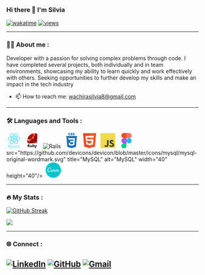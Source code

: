### Hi there 👋 I'm Silvia 

<!--
**Silvia-Wachira/Silvia-Wachira** is a ✨ _special_ ✨ repository because its `README.md` (this file) appears on your GitHub profile.

Here are some ideas to get you started:

- 🔭 I’m currently working on ...
- 🌱 I’m currently learning ...
- 👯 I’m looking to collaborate on ...
- 🤔 I’m looking for help with ...
- 💬 Ask me about ...
- 📫 How to reach me: ...
- 😄 Pronouns: ...
- ⚡ Fun fact: ...
-->
[![wakatime](https://wakatime.com/badge/user/3b3b5c79-ac4b-406a-a0cb-b35fee3592ec.svg)](https://wakatime.com/@3b3b5c79-ac4b-406a-a0cb-b35fee3592ec)
<a href="https://github.com/Silvia-Wachira"><img alt="views" title="Github views" src="https://komarev.com/ghpvc/?username=Silvia-Wachira&style=flat-square" /></a>
<br/>

---
### :woman_technologist: About me :
Developer with a passion for solving complex problems through code. I have completed several projects, both individually and in team environments, showcasing my ability to learn quickly and work effectively with others. Seeking opportunities to further develop my skills and make an impact in the tech industry
- 📫 How to reach me: wachirasilvia8@gmail.com
---
### :hammer_and_wrench: Languages and Tools :


<div>
  <img src="https://github.com/devicons/devicon/blob/master/icons/react/react-original-wordmark.svg" title="React" alt="React" width="40" height="40"/>&nbsp;
  <img src="https://github.com/devicons/devicon/blob/master/icons/ruby/ruby-original-wordmark.svg" title="Ruby" alt="Ruby" width="40" height="40"/>&nbsp;
  <img src="https://cdn.jsdelivr.net/gh/devicons/devicon/icons/rails/rails-original-wordmark.svg" title="Rails" alt="Rails" width="40" height="40"/>&nbsp;
  <img src="https://github.com/devicons/devicon/blob/master/icons/css3/css3-plain-wordmark.svg"  title="CSS3" alt="CSS" width="40" height="40"/>&nbsp;
  <img src="https://github.com/devicons/devicon/blob/master/icons/html5/html5-original.svg" title="HTML5" alt="HTML" width="40" height="40"/>&nbsp;
  <img src="https://github.com/devicons/devicon/blob/master/icons/javascript/javascript-original.svg" title="JavaScript" alt="JavaScript" width="40" height="40"/>&nbsp;
  <img src="https://github.com/devicons/devicon/blob/master/icons/figma/figma-original.svg" title="Figma" **alt="Figma" width="40" height="40"/>
  src="https://github.com/devicons/devicon/blob/master/icons/mysql/mysql-original-wordmark.svg" title="MySQL"  alt="MySQL" width="40" height="40"/>&nbsp;
  <img src="https://github.com/devicons/devicon/blob/master/icons/canva/canva-original.svg" title="Canva" **alt="Canva" width="40" height="40"/>
  </div>
  
  --- 
  
  ### :fire: My Stats : 
  [![GitHub Streak](http://github-readme-streak-stats.herokuapp.com?user=Silvia-Wachira&theme=dark&&count_private=truebackground=000000&display=flex)](https://git.io/streak-stats)

<p display= "flex">
  <!--Streak-->
  <img align="top" src="https://github-readme-stats.vercel.app/api/top-langs/?username=Silvia-Wachira&langs_count=8&count_private=true&layout=compact&theme=light"/>
</p>

---
### 🌐 Connect :
<a href="https://www.linkedin.com/in/silvia-wachira-787286186/"><img title="LinkedIn" src="https://img.shields.io/badge/LinkedIn-0077B5?style=for-the-badge&logo=linkedin&logoColor=white"/></a>
<a href="https://github.com/Silvia-Wachira"><img title="GitHub" src="https://img.shields.io/badge/GitHub-100000?style=for-the-badge&logo=github&logoColor=white"/></a>
<a href="wachirasilvia8@gmail.com"><img title="Gmail" src="https://img.shields.io/badge/Gmail-D14836?style=for-the-badge&logo=gmail&logoColor=white"/></a>
---
